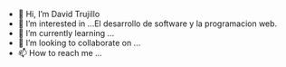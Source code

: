 - 👋 Hi, I’m  David Trujillo
- 👀 I’m interested in ...El desarrollo de software  y la  programacion web.
- 🌱 I’m currently learning ...
- 💞️ I’m looking to collaborate on ...
- 📫 How to reach me ...

<!---
Ledaviid/Ledaviid is a ✨ special ✨ repository because its `README.md` (this file) appears on your GitHub profile.
You can click the Preview link to take a look at your changes.
--->
